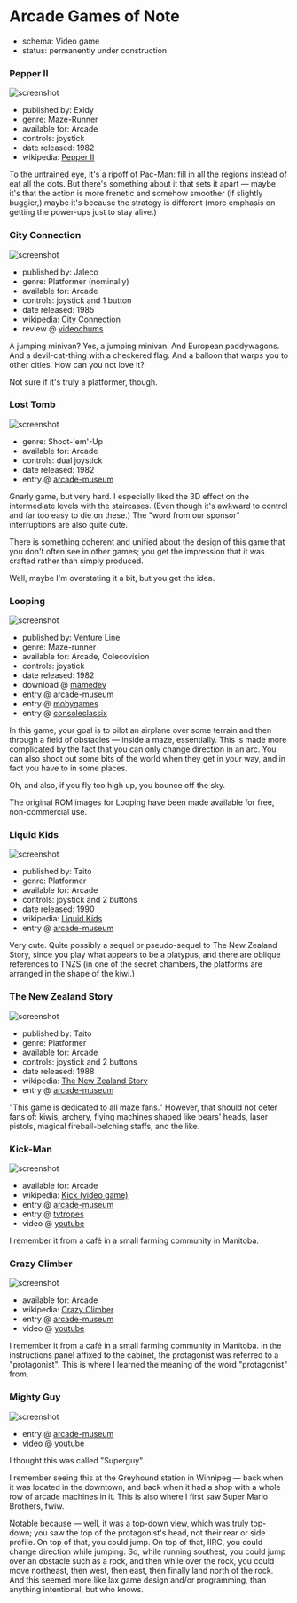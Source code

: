 Arcade Games of Note
===================

*   schema: Video game
*   status: permanently under construction

### Pepper II

![screenshot](https://static.catseye.tc/archive/www.vizzed.com/videogames%252Fmame%252Fscreenshot%252FPepper%252520II-2.png)

*   published by: Exidy
*   genre: Maze-Runner
*   available for: Arcade
*   controls: joystick
*   date released: 1982
*   wikipedia: [Pepper II](https://en.wikipedia.org/wiki/Pepper_II)

To the untrained eye, it's a ripoff of Pac-Man: fill in all the regions
instead of eat all the dots. But there's something about it that sets it
apart — maybe it's that the action is more frenetic and somehow smoother
(if slightly buggier,) maybe it's because the strategy is different
(more emphasis on getting the power-ups just to stay alive.)

### City Connection

![screenshot](https://static.catseye.tc/archive/www.vizzed.com/videogames%252Fmame%252Fscreenshot%252FCity%252520Connection%252520%252528set%2525201%252529-2.png)

*   published by: Jaleco
*   genre: Platformer (nominally)
*   available for: Arcade
*   controls: joystick and 1 button
*   date released: 1985
*   wikipedia: [City Connection](https://en.wikipedia.org/wiki/City_Connection)
*   review @ [videochums](https://videochums.com/review/arcade-archives-city-connection)

A jumping minivan? Yes, a jumping minivan. And European paddywagons. And a
devil-cat-thing with a checkered flag. And a balloon that warps you to
other cities. How can you not love it?

Not sure if it's truly a platformer, though.

### Lost Tomb

![screenshot](https://static.catseye.tc/archive/www.arcade-museum.com/images%252F118%252F118124212725.png)

*   genre: Shoot-'em'-Up
*   available for: Arcade
*   controls: dual joystick
*   date released: 1982
*   entry @ [arcade-museum](https://www.arcade-museum.com/game_detail.php?game_id=8456)

Gnarly game, but very hard. I especially liked the 3D effect on the
intermediate levels with the staircases. (Even though it's awkward to control
and far too easy to die on these.) The "word from our sponsor" interruptions
are also quite cute.

There is something coherent and unified about the design of this game that
you don't often see in other games; you get the impression that it was crafted
rather than simply produced.

Well, maybe I'm overstating it a bit, but you get the idea.

### Looping

![screenshot](https://static.catseye.tc/archive/www.arcade-museum.com/images%252F118%252F11812421277.png)

*   published by: Venture Line
*   genre: Maze-runner
*   available for: Arcade, Colecovision
*   controls: joystick
*   date released: 1982
*   download @ [mamedev](http://mamedev.org/roms/looping/)
*   entry @ [arcade-museum](https://www.arcade-museum.com/game_detail.php?game_id=8452)
*   entry @ [mobygames](http://www.mobygames.com/game/looping)
*   entry @ [consoleclassix](http://www.consoleclassix.com/colecovision/looping.html)

In this game, your goal is to pilot an airplane over some terrain
and then through a field of obstacles — inside a maze, essentially.
This is made more complicated by the fact that you can only change
direction in an arc.  You can also shoot out some bits of the world
when they get in your way, and in fact you have to in some places.

Oh, and also, if you fly too high up, you bounce off the sky.

The original ROM images for Looping have been made available for
free, non-commercial use.

### Liquid Kids

![screenshot](https://static.catseye.tc/archive/www.arcade-museum.com/images%252F118%252F1181242126249.png)

*   published by: Taito
*   genre: Platformer
*   available for: Arcade
*   controls: joystick and 2 buttons
*   date released: 1990
*   wikipedia: [Liquid Kids](https://en.wikipedia.org/wiki/Liquid_Kids)
*   entry @ [arcade-museum](https://www.arcade-museum.com/game_detail.php?game_id=8433)

Very cute. Quite possibly a sequel or pseudo-sequel to The New Zealand Story,
since you play what appears to be a platypus, and there are oblique references
to TNZS (in one of the secret chambers, the platforms are arranged in the
shape of the kiwi.)

### The New Zealand Story

![screenshot](https://static.catseye.tc/archive/www.arcade-museum.com/images%252F118%252F118124214176.png)

*   published by: Taito
*   genre: Platformer
*   available for: Arcade
*   controls: joystick and 2 buttons
*   date released: 1988
*   wikipedia: [The New Zealand Story](https://en.wikipedia.org/wiki/The_New_Zealand_Story)
*   entry @ [arcade-museum](https://www.arcade-museum.com/game_detail.php?game_id=8859)

"This game is dedicated to all maze fans." However, that should not deter
fans of: kiwis, archery, flying machines shaped like bears' heads, laser
pistols, magical fireball-belching staffs, and the like.

### Kick-Man

![screenshot](https://static.catseye.tc/archive/static.tvtropes.org/pmwiki%252Fpub%252Fimages%252Fkickmanarcadegame.jpg)

*   available for: Arcade
*   wikipedia: [Kick (video game)](https://en.wikipedia.org/wiki/Kick_(video_game))
*   entry @ [arcade-museum](https://www.arcade-museum.com/game_detail.php?game_id=8298)
*   entry @ [tvtropes](https://tvtropes.org/pmwiki/pmwiki.php/VideoGame/KickMan)
*   video @ [youtube](https://www.youtube.com/watch?v=uBbIRGcQXOc)

I remember it from a café in a small farming community in Manitoba.

### Crazy Climber

![screenshot](https://static.catseye.tc/archive/upload.wikimedia.org/wikipedia%252Fen%252F0%252F06%252FCrazy_Climber_by_Nihon_Bussan_Co._Ltd.JPG)

*   available for: Arcade
*   wikipedia: [Crazy Climber](https://en.wikipedia.org/wiki/Crazy_Climber)
*   entry @ [arcade-museum](https://www.arcade-museum.com/game_detail.php?game_id=7426)
*   video @ [youtube](https://www.youtube.com/watch?v=QJAEmOtLZHg)

I remember it from a café in a small farming community in Manitoba.  In
the instructions panel affixed to the cabinet, the protagonist was
referred to a "protagonist".  This is where I learned the meaning of
the word "protagonist" from.

### Mighty Guy

![screenshot](https://static.catseye.tc/archive/www.gameclassification.com/files%252Fgames%252FMighty-Guy.png)

*   entry @ [arcade-museum](https://www.arcade-museum.com/game_detail.php?game_id=8691)
*   video @ [youtube](https://www.youtube.com/watch?v=iTrGwWBKWrY)

I thought this was called "Superguy".

I remember seeing this at the Greyhound station in Winnipeg — back when it
was located in the downtown, and back when it had a shop with a whole row
of arcade machines in it.  This is also where I first saw Super Mario
Brothers, fwiw.

Notable because — well, it was a top-down view, which was truly top-down;
you saw the top of the protagonist's head, not their rear or side profile.
On top of that, you could jump.  On top of that, IIRC, you could change
direction while jumping.  So, while running southest, you could jump over
an obstacle such as a rock, and then while over the rock, you could move
northeast, then west, then east, then finally land north of the rock.
And this seemed more like lax game design and/or programming, than anything
intentional, but who knows.
